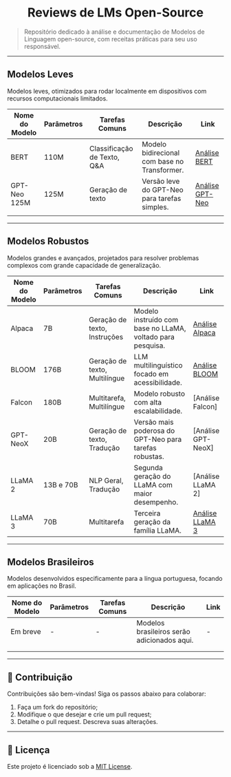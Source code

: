 <h1 align="center">Reviews de LMs Open-Source</h1>

> Repositório dedicado à análise e documentação de Modelos de Linguagem open-source, com receitas práticas para seu uso responsável.

---
## Modelos Leves
Modelos leves, otimizados para rodar localmente em dispositivos com recursos computacionais limitados.

| Nome do Modelo | Parâmetros | Tarefas Comuns | Descrição | Link |
|-----------------|------------|----------------|-----------|------|
| BERT               | 110M         | Classificação de Texto, Q&A | Modelo bidirecional com base no Transformer.| [Análise BERT](./modelos/BERT.md)                       |
| GPT-Neo 125M       | 125M         | Geração de texto         | Versão leve do GPT-Neo para tarefas simples.| [Análise GPT-Neo](./modelos/GPTNeo.md)                     |
|                 |            |                |           |      |

---
## Modelos Robustos
Modelos grandes e avançados, projetados para resolver problemas complexos com grande capacidade de generalização.

| Nome do Modelo | Parâmetros | Tarefas Comuns | Descrição | Link |
|-----------------|------------|----------------|-----------|------|
| Alpaca             | 7B           | Geração de texto, Instruções  | Modelo instruído com base no LLaMA, voltado para pesquisa.| [Análise Alpaca](./modelos/Alpaca.md)   |
| BLOOM              | 176B         | Geração de texto, Multilíngue | LLM multilinguístico focado em acessibilidade.    | [Análise BLOOM](./modelos/BLOOM.md)             |
| Falcon             | 180B         | Multitarefa, Multilíngue      | Modelo robusto com alta escalabilidade.           | [Análise Falcon]                                |
| GPT-NeoX           | 20B          | Geração de texto, Tradução    | Versão mais poderosa do GPT-Neo para tarefas robustas.| [Análise GPT-NeoX]                          |
| LLaMA 2            | 13B e 70B    | NLP Geral, Tradução           | Segunda geração do LLaMA com maior desempenho.    | [Análise LLaMA 2]                               |
| LLaMA 3            | 70B          | Multitarefa                   | Terceira geração da família LLaMA.                | [Análise LLaMA 3](./modelos/Llama3.md)          |


---
## Modelos Brasileiros
Modelos desenvolvidos especificamente para a língua portuguesa, focando em aplicações no Brasil.

| Nome do Modelo | Parâmetros | Tarefas Comuns | Descrição | Link |
|-----------------|------------|----------------|-----------|------|
| Em breve           | -            | -                        | Modelos brasileiros serão adicionados aqui. | -                                                          |
|                 |            |                |           |      |
|                 |            |                |           |      |

---
## 🤝 Contribuição

Contribuições são bem-vindas! Siga os passos abaixo para colaborar:  

1. Faça um fork do repositório;  
2. Modifique o que desejar e crie um pull request;
3. Detalhe o pull request. Descreva suas alterações.

---
## 📜 Licença

Este projeto é licenciado sob a [MIT License](LICENSE).
